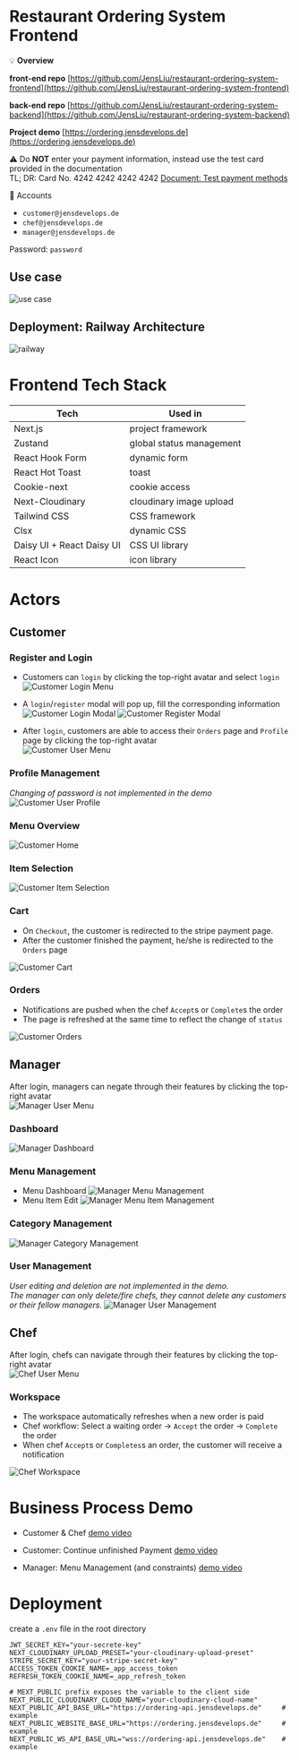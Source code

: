 # Restaurant Ordering System Frontend

💡 **Overview**

**front-end repo**
[https://github.com/JensLiu/restaurant-ordering-system-frontend](https://github.com/JensLiu/restaurant-ordering-system-frontend)

**back-end repo**
[https://github.com/JensLiu/restaurant-ordering-system-backend](https://github.com/JensLiu/restaurant-ordering-system-backend)

**Project demo**
[https://ordering.jensdevelops.de](https://ordering.jensdevelops.de)

⚠️ Do **NOT** enter your payment information, instead use the test card provided in the documentation </br>
TL; DR: Card No. 4242 4242 4242 4242 [Document: Test payment methods](https://stripe.com/docs/testing)

👤 Accounts
- `customer@jensdevelops.de`
- `chef@jensdevelops.de`
- `manager@jensdevelops.de`

Password: `password`

## Use case

![use case](./doc/assets/use_case.svg)

## Deployment: Railway Architecture

![railway](./doc/assets/railway.png)

# Frontend Tech Stack

| Tech                      | Used in                  |
|---------------------------|--------------------------|
| Next.js                   | project framework        |
| Zustand                   | global status management |
| React Hook Form           | dynamic form             |
| React Hot Toast           | toast                    |
| Cookie-next               | cookie access            |
| Next-Cloudinary           | cloudinary image upload  |
| Tailwind CSS              | CSS framework            |
| Clsx                      | dynamic CSS              |
| Daisy UI + React Daisy UI | CSS UI library           |
| React Icon                | icon library             |

# Actors

## Customer
### Register and Login
- Customers can `login` by clicking the top-right avatar and select `login` </br>
![Customer Login Menu](./doc/assets/customer/login_menu.png)

- A `login`/`register` modal will pop up, fill the corresponding information </br>
![Customer Login Modal](doc/assets/login_modal.png)
![Customer Register Modal](./doc/assets/customer/register_modal.png)

- After `login`, customers are able to access their `Orders` page and `Profile` page 
by clicking the top-right avatar </br>
![Customer User Menu](./doc/assets/customer/user_menu.png)

### Profile Management
*Changing of password is not implemented in the demo*
![Customer User Profile](./doc/assets/user_profile.png)

### Menu Overview
![Customer Home](./doc/assets/customer/home.png)

### Item Selection
![Customer Item Selection](./doc/assets/customer/selection.png)

### Cart
- On `Checkout`, the customer is redirected to the stripe payment page.
- After the customer finished the payment, he/she is redirected to the `Orders` page

![Customer Cart](./doc/assets/customer/cart.png)

### Orders
- Notifications are pushed when the chef `Accept`s or `Complete`s the order
- The page is refreshed at the same time to reflect the change of `status`

![Customer Orders](./doc/assets/customer/orders.png)

## Manager
After login, managers can negate through their features by clicking the top-right avatar </br>
![Manager User Menu](./doc/assets/manager/user_menu.png)
### Dashboard
![Manager Dashboard](./doc/assets/manager/dashboard.png)

### Menu Management
- Menu Dashboard
![Manager Menu Management](./doc/assets/manager/menu_management.png)
- Menu Item Edit 
![Manager Menu Item Management](./doc/assets/manager/menu_item_management.png)

### Category Management
![Manager Category Management](./doc/assets/manager/category_management.png)

### User Management
*User editing and deletion are not implemented in the demo.* </br>
*The manager can only delete/fire chefs, they cannot delete any customers or their fellow managers.*
![Manager User Management](./doc/assets/manager/user_management.png)

## Chef
After login, chefs can navigate through their features by clicking the top-right avatar </br>
![Chef User Menu](./doc/assets/chef/user_menu.png)
### Workspace
- The workspace automatically refreshes when a new order is paid
- Chef workflow: Select a waiting order -> `Accept` the order -> `Complete` the order
- When chef `Accept`s or `Completes`s an order, the customer will receive a notification

![Chef Workspace](./doc/assets/chef/workspace.png)

# Business Process Demo

- Customer & Chef
  [demo video](https://youtu.be/-K2kpVm_Vvw)

- Customer: Continue unfinished Payment
  [demo video](https://youtu.be/D_qsMaLWkkg)

- Manager: Menu Management (and constraints)
  [demo video](https://youtu.be/DA6mWr74zDI)

# Deployment

create a `.env` file in the root directory

```dotenv
JWT_SECRET_KEY="your-secrete-key"
NEXT_CLOUDINARY_UPLOAD_PRESET="your-cloudinary-upload-preset"
STRIPE_SECRET_KEY="your-stripe-secret-key"
ACCESS_TOKEN_COOKIE_NAME=_app_access_token
REFRESH_TOKEN_COOKIE_NAME=_app_refresh_token

# MEXT_PUBLIC prefix exposes the variable to the client side
NEXT_PUBLIC_CLOUDINARY_CLOUD_NAME="your-cloudinary-cloud-name"
NEXT_PUBLIC_API_BASE_URL="https://ordering-api.jensdevelops.de"     # example
NEXT_PUBLIC_WEBSITE_BASE_URL="https://ordering.jensdevelops.de"     # example
NEXT_PUBLIC_WS_API_BASE_URL="wss://ordering-api.jensdevelops.de"    # example
```
